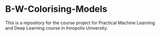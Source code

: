 # B-W-Colorising-Models

This is a repository for the course project for Practical Machine Learning and Deep Learning course in Innopolis University.
